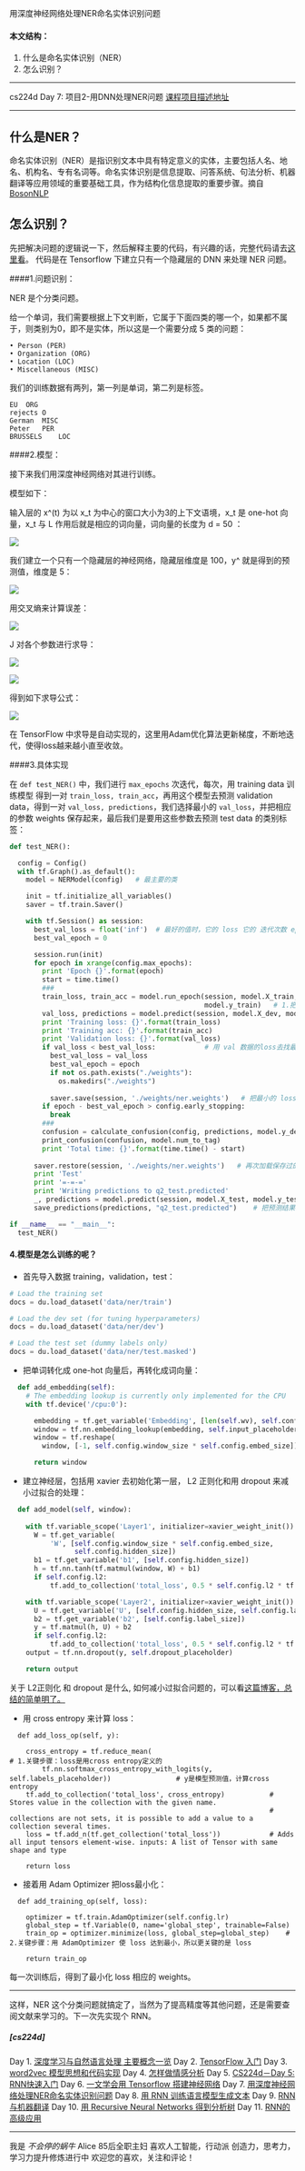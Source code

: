 用深度神经网络处理NER命名实体识别问题

#### 本文结构：

1. 什么是命名实体识别（NER）
2. 怎么识别？


---

cs224d Day 7: 项目2-用DNN处理NER问题
[课程项目描述地址](https://cs224d.stanford.edu/assignment2/index.html)

---

## 什么是NER？

命名实体识别（NER）是指识别文本中具有特定意义的实体，主要包括人名、地名、机构名、专有名词等。命名实体识别是信息提取、问答系统、句法分析、机器翻译等应用领域的重要基础工具，作为结构化信息提取的重要步骤。摘自[BosonNLP](http://docs.bosonnlp.com/ner.html)



## 怎么识别？

先把解决问题的逻辑说一下，然后解释主要的代码，有兴趣的话，完整代码请去[这里看](https://github.com/AliceDudu/Named-Entity-Recognition)。
代码是在 Tensorflow 下建立只有一个隐藏层的 DNN 来处理 NER 问题。

####1.问题识别：

NER 是个分类问题。

给一个单词，我们需要根据上下文判断，它属于下面四类的哪一个，如果都不属于，则类别为0，即不是实体，所以这是一个需要分成 5 类的问题：

```
• Person (PER)
• Organization (ORG)
• Location (LOC)
• Miscellaneous (MISC)
```

我们的训练数据有两列，第一列是单词，第二列是标签。

```
EU	ORG
rejects	O
German	MISC
Peter	PER
BRUSSELS	LOC
```

####2.模型：

接下来我们用深度神经网络对其进行训练。


模型如下：

输入层的 x^(t) 为以 x\_t 为中心的窗口大小为3的上下文语境，x\_t 是 one-hot 向量，x\_t 与 L 作用后就是相应的词向量，词向量的长度为 d = 50 ：

![](http://upload-images.jianshu.io/upload_images/1667471-fa6952ac9d0f41a0.png?imageMogr2/auto-orient/strip%7CimageView2/2/w/1240)

我们建立一个只有一个隐藏层的神经网络，隐藏层维度是 100，y^ 就是得到的预测值，维度是 5：

![](http://upload-images.jianshu.io/upload_images/1667471-36c207165026cee0.png?imageMogr2/auto-orient/strip%7CimageView2/2/w/1240)

用交叉熵来计算误差：

![](http://upload-images.jianshu.io/upload_images/1667471-5cfd1ab3b380d524.png?imageMogr2/auto-orient/strip%7CimageView2/2/w/1240)


J 对各个参数进行求导：

![](http://upload-images.jianshu.io/upload_images/1667471-2a1bb97c956006a1.png?imageMogr2/auto-orient/strip%7CimageView2/2/w/1240)


![](http://upload-images.jianshu.io/upload_images/1667471-0cfe1862c8503a78.png?imageMogr2/auto-orient/strip%7CimageView2/2/w/1240)

得到如下求导公式：

![](http://upload-images.jianshu.io/upload_images/1667471-b316f291653b7156.png?imageMogr2/auto-orient/strip%7CimageView2/2/w/1240)

在 TensorFlow 中求导是自动实现的，这里用Adam优化算法更新梯度，不断地迭代，使得loss越来越小直至收敛。


####3.具体实现


在 ```def test_NER()``` 中，我们进行 ```max_epochs``` 次迭代，每次，用 training data 训练模型 得到一对 ```train_loss, train_acc```，再用这个模型去预测 validation data，得到一对 ```val_loss, predictions```，我们选择最小的 ```val_loss```，并把相应的参数 weights 保存起来，最后我们是要用这些参数去预测 test data 的类别标签：


``` python
def test_NER():

  config = Config()
  with tf.Graph().as_default():
    model = NERModel(config)   # 最主要的类

    init = tf.initialize_all_variables()
    saver = tf.train.Saver()

    with tf.Session() as session:
      best_val_loss = float('inf')  # 最好的值时，它的 loss 它的 迭代次数 epoch
      best_val_epoch = 0

      session.run(init)
      for epoch in xrange(config.max_epochs):
        print 'Epoch {}'.format(epoch)
        start = time.time()
        ###
        train_loss, train_acc = model.run_epoch(session, model.X_train,
                                                model.y_train)   # 1.把 train 数据放进迭代里跑，得到 loss 和 accuracy
        val_loss, predictions = model.predict(session, model.X_dev, model.y_dev)   # 2.用这个model去预测 dev 数据，得到loss 和 prediction
        print 'Training loss: {}'.format(train_loss)
        print 'Training acc: {}'.format(train_acc)
        print 'Validation loss: {}'.format(val_loss)
        if val_loss < best_val_loss:			# 用 val 数据的loss去找最小的loss
          best_val_loss = val_loss
          best_val_epoch = epoch
          if not os.path.exists("./weights"):
            os.makedirs("./weights")
        
          saver.save(session, './weights/ner.weights')   # 把最小的 loss 对应的 weights 保存起来
        if epoch - best_val_epoch > config.early_stopping:
          break
        ###
        confusion = calculate_confusion(config, predictions, model.y_dev)  # 3.把 dev 的lable数据放进去，计算prediction的confusion
        print_confusion(confusion, model.num_to_tag)
        print 'Total time: {}'.format(time.time() - start)
      
      saver.restore(session, './weights/ner.weights')	# 再次加载保存过的 weights，用 test 数据做预测，得到预测结果
      print 'Test'
      print '=-=-='
      print 'Writing predictions to q2_test.predicted'
      _, predictions = model.predict(session, model.X_test, model.y_test)
      save_predictions(predictions, "q2_test.predicted")	# 把预测结果保存起来

if __name__ == "__main__":
  test_NER()
```

#### 4.模型是怎么训练的呢？

- 首先导入数据 training，validation，test：

``` python
# Load the training set
docs = du.load_dataset('data/ner/train')

# Load the dev set (for tuning hyperparameters)
docs = du.load_dataset('data/ner/dev')

# Load the test set (dummy labels only)
docs = du.load_dataset('data/ner/test.masked')
```

- 把单词转化成 one-hot 向量后，再转化成词向量：

``` python
  def add_embedding(self):
    # The embedding lookup is currently only implemented for the CPU
    with tf.device('/cpu:0'):

      embedding = tf.get_variable('Embedding', [len(self.wv), self.config.embed_size])	# assignment 中的 L	
      window = tf.nn.embedding_lookup(embedding, self.input_placeholder)				# 在 L 中直接把window大小的context的word vector搞定
      window = tf.reshape(
        window, [-1, self.config.window_size * self.config.embed_size])

      return window

```

- 建立神经层，包括用 xavier 去初始化第一层， L2 正则化和用 dropout 来减小过拟合的处理：

``` python
  def add_model(self, window):
  
    with tf.variable_scope('Layer1', initializer=xavier_weight_init()) as scope:		# 用initializer=xavier去初始化第一层
      W = tf.get_variable(																# 第一层有 W，b1，h
          'W', [self.config.window_size * self.config.embed_size,
                self.config.hidden_size])
      b1 = tf.get_variable('b1', [self.config.hidden_size])
      h = tf.nn.tanh(tf.matmul(window, W) + b1)
      if self.config.l2:																# L2 regularization for W
          tf.add_to_collection('total_loss', 0.5 * self.config.l2 * tf.nn.l2_loss(W))	# 0.5 * self.config.l2 * tf.nn.l2_loss(W)

    with tf.variable_scope('Layer2', initializer=xavier_weight_init()) as scope:
      U = tf.get_variable('U', [self.config.hidden_size, self.config.label_size])
      b2 = tf.get_variable('b2', [self.config.label_size])
      y = tf.matmul(h, U) + b2
      if self.config.l2:
          tf.add_to_collection('total_loss', 0.5 * self.config.l2 * tf.nn.l2_loss(U))
    output = tf.nn.dropout(y, self.dropout_placeholder)									# 返回 output，两个variable_scope都带dropout

    return output 


``` 


关于 L2正则化 和 dropout 是什么, 如何减小过拟合问题的，可以看[这篇博客，总结的简单明了。](http://blog.csdn.net/u012162613/article/details/44261657)


- 用 cross entropy 来计算 loss：


``` 
  def add_loss_op(self, y):

    cross_entropy = tf.reduce_mean(														# 1.关键步骤：loss是用cross entropy定义的
        tf.nn.softmax_cross_entropy_with_logits(y, self.labels_placeholder))				# y是模型预测值，计算cross entropy
    tf.add_to_collection('total_loss', cross_entropy)			# Stores value in the collection with the given name.
    															# collections are not sets, it is possible to add a value to a collection several times.
    loss = tf.add_n(tf.get_collection('total_loss'))			# Adds all input tensors element-wise. inputs: A list of Tensor with same shape and type

    return loss	
``` 

- 接着用 Adam Optimizer 把loss最小化：

``` 
  def add_training_op(self, loss):

    optimizer = tf.train.AdamOptimizer(self.config.lr)
    global_step = tf.Variable(0, name='global_step', trainable=False)
    train_op = optimizer.minimize(loss, global_step=global_step)    # 2.关键步骤：用 AdamOptimizer 使 loss 达到最小，所以更关键的是 loss

    return train_op
``` 

每一次训练后，得到了最小化 loss 相应的 weights。


---

这样，NER 这个分类问题就搞定了，当然为了提高精度等其他问题，还是需要查阅文献来学习的。下一次先实现个 RNN。

##### [cs224d]

Day 1. [深度学习与自然语言处理 主要概念一览](http://www.jianshu.com/p/6993edef96e4)
Day 2. [TensorFlow 入门](http://www.jianshu.com/p/6766fbcd43b9)
Day 3. [word2vec 模型思想和代码实现](http://www.jianshu.com/p/86134284fa14)
Day 4. [怎样做情感分析](http://www.jianshu.com/p/1909031bb1f2)
Day 5. [CS224d－Day 5: RNN快速入门](http://www.jianshu.com/p/bf9ddfb21b07)
Day 6. [一文学会用 Tensorflow 搭建神经网络](http://www.jianshu.com/p/e112012a4b2d)
Day 7. [用深度神经网络处理NER命名实体识别问题](http://www.jianshu.com/p/581832f2c458)
Day 8. [用 RNN 训练语言模型生成文本](http://www.jianshu.com/p/b4c5ff7c450f)
Day 9. [RNN与机器翻译](http://www.jianshu.com/p/23b46605857e)
Day 10. [用 Recursive Neural Networks 得到分析树](http://www.jianshu.com/p/403665b55cd4)
Day 11. [RNN的高级应用](http://www.jianshu.com/p/0e840f92b532)


---

我是 *不会停的蜗牛* Alice
85后全职主妇
喜欢人工智能，行动派
创造力，思考力，学习力提升修炼进行中
欢迎您的喜欢，关注和评论！